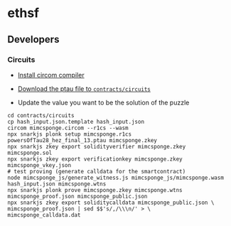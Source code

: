 # ethsf

## Developers

### Circuits

- [Install circom compiler](https://docs.circom.io/getting-started/installation/#installing-circom)
- [Download the ptau file to `contracts/circuits`](https://hermez.s3-eu-west-1.amazonaws.com/powersOfTau28_hez_final_13.ptau)

- Update the value you want to be the solution of the puzzle

```shell
cd contracts/circuits
cp hash_input.json.template hash_input.json
circom mimcsponge.circom --r1cs --wasm
npx snarkjs plonk setup mimcsponge.r1cs powersOfTau28_hez_final_13.ptau mimcsponge.zkey
npx snarkjs zkey export solidityverifier mimcsponge.zkey mimcsponge.sol
npx snarkjs zkey export verificationkey mimcsponge.zkey mimcsponge_vkey.json
# test proving (generate calldata for the smartcontract)
node mimcsponge_js/generate_witness.js mimcsponge_js/mimcsponge.wasm hash_input.json mimcsponge.wtns
npx snarkjs plonk prove mimcsponge.zkey mimcsponge.wtns mimcsponge_proof.json mimcsponge_public.json
npx snarkjs zkey export soliditycalldata mimcsponge_public.json \
mimcsponge_proof.json | sed $$'s/,/\\\n/' > \
mimcsponge_calldata.dat
```
